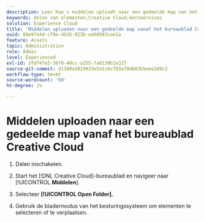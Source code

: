 ```yaml
---
description: Leer hoe u middelen uploadt naar een gedeelde map van het bureaublad van de Creative Cloud naar de Experience Cloud.
keywords: delen van elementen;Creative Cloud;kernservices
solution: Experience Cloud
title: 'Middelen uploaden naar een gedeelde map vanaf het bureaublad Creative Cloud '
uuid: 88e97e4d-cf9e-4b26-923b-ee60583cae1a
feature: Assets
topic: Administration
role: Admin
level: Experienced
exl-id: 3fd747e5-38f8-40cc-a255-7a0130b1e32f
source-git-commit: d1380a3829933e541c6cf59a78d683b5eee109c2
workflow-type: tm+mt
source-wordcount: '69'
ht-degree: 1%

---
```


# Middelen uploaden naar een gedeelde map vanaf het bureaublad Creative Cloud

1. Delen inschakelen.

1. Start het [!DNL Creative Cloud]-bureaublad en navigeer naar [!UICONTROL **Middelen**].

1. Selecteer **[!UICONTROL Open Folder].**

1. Gebruik de bladermodus van het besturingssysteem om elementen te selecteren of te verplaatsen.
